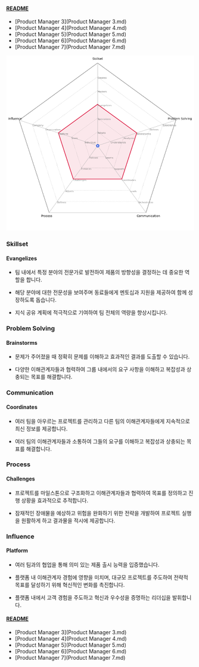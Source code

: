 
#### [README](README.md)
* [Product Manager 3](Product Manager 3.md)
* [Product Manager 4](Product Manager 4.md)
* [Product Manager 5](Product Manager 5.md)
* [Product Manager 6](Product Manager 6.md)
* [Product Manager 7](Product Manager 7.md)
<picture>
  <img alt="Template Chart" src="charts/Product Manager 5.png">
</picture>

        
### Skillset
            
#### Evangelizes

* 팀 내에서 특정 분야의 전문가로 발전하여 제품의 방향성을 결정하는 데 중요한 역할을 합니다.

* 해당 분야에 대한 전문성을 보여주며 동료들에게 멘토십과 지원을 제공하여 함께 성장하도록 돕습니다.

* 지식 공유 계획에 적극적으로 기여하여 팀 전체의 역량을 향상시킵니다.
        
### Problem Solving
            
#### Brainstorms

* 문제가 주어졌을 때 정확히 문제를 이해하고 효과적인 결과를 도출할 수 있습니다.

* 다양한 이해관계자들과 협력하여 그룹 내에서의 요구 사항을 이해하고 복잡성과 상충되는 목표를 해결합니다.

### Communication
            
#### Coordinates

* 여러 팀을 아우르는 프로젝트를 관리하고 다른 팀의 이해관계자들에게 지속적으로 최신 정보를 제공합니다.

* 여러 팀의 이해관계자들과 소통하여 그들의 요구를 이해하고 복잡성과 상충되는 목표를 해결합니다.

### Process
            
#### Challenges

* 프로젝트를 마일스톤으로 구조화하고 이해관계자들과 협력하여 목표를 정의하고 진행 상황을 효과적으로 추적합니다.

* 잠재적인 장애물을 예상하고 위험을 완화하기 위한 전략을 개발하여 프로젝트 실행을 원활하게 하고 결과물을 적시에 제공합니다.

### Influence
            
#### Platform

* 여러 팀과의 협업을 통해 의미 있는 제품 출시 능력을 입증했습니다.

* 플랫폼 내 이해관계자 경험에 영향을 미치며, 대규모 프로젝트를 주도하여 전략적 목표를 달성하기 위해 혁신적인 변화를 촉진합니다.

* 플랫폼 내에서 고객 경험을 주도하고 혁신과 우수성을 증명하는 리더십을 발휘합니다.

#### [README](README.md)
* [Product Manager 3](Product Manager 3.md)
* [Product Manager 4](Product Manager 4.md)
* [Product Manager 5](Product Manager 5.md)
* [Product Manager 6](Product Manager 6.md)
* [Product Manager 7](Product Manager 7.md)